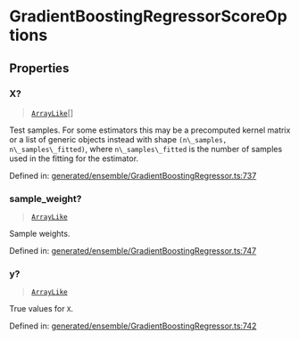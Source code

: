# GradientBoostingRegressorScoreOptions

## Properties

### X?

> [`ArrayLike`](../types/ArrayLike.md)[]

Test samples. For some estimators this may be a precomputed kernel matrix or a list of generic objects instead with shape `(n\_samples, n\_samples\_fitted)`, where `n\_samples\_fitted` is the number of samples used in the fitting for the estimator.

Defined in:  [generated/ensemble/GradientBoostingRegressor.ts:737](https://github.com/transitive-bullshit/scikit-learn-ts/blob/122b3c0/packages/sklearn/src/generated/ensemble/GradientBoostingRegressor.ts#L737)

### sample\_weight?

> [`ArrayLike`](../types/ArrayLike.md)

Sample weights.

Defined in:  [generated/ensemble/GradientBoostingRegressor.ts:747](https://github.com/transitive-bullshit/scikit-learn-ts/blob/122b3c0/packages/sklearn/src/generated/ensemble/GradientBoostingRegressor.ts#L747)

### y?

> [`ArrayLike`](../types/ArrayLike.md)

True values for `X`.

Defined in:  [generated/ensemble/GradientBoostingRegressor.ts:742](https://github.com/transitive-bullshit/scikit-learn-ts/blob/122b3c0/packages/sklearn/src/generated/ensemble/GradientBoostingRegressor.ts#L742)
